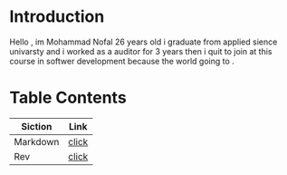 # Introduction
 Hello , im Mohammad Nofal 26 years old i graduate from applied sience univarsty and i worked as a auditor for 3 years then i quit to join at this course in softwer development because the world going to .
# Table Contents


**Siction** |    **Link**
------------|----------
Markdown | [click](https://mohamdnofal.github.io/reading-notes/Class3)
Rev | [click](https://mohamdnofal.github.io/reading-notes/Revision)
 